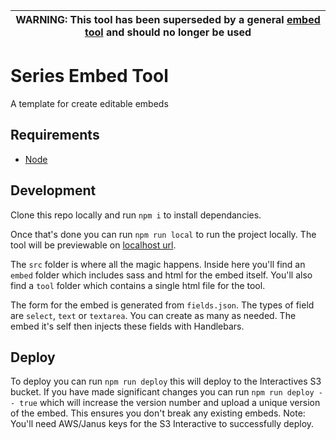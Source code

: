 | WARNING: This tool has been superseded by a general [embed tool](https://github.com/guardian/embed-tool) and should no longer be used |
| --- |

# Series Embed Tool

A template for create editable embeds

## Requirements
* [Node](https://nodejs.org/en/download/)

## Development
Clone this repo locally and run `npm i` to install dependancies.

Once that's done you can run `npm run local` to run the project locally. The tool will be previewable on [localhost url](http://localhost:8080/tools/nfl-graphics/).

The `src` folder is where all the magic happens. Inside here you'll find an `embed` folder which includes sass and html for the embed itself. You'll also find a `tool` folder which contains a single html file for the tool.

The form for the embed is generated from `fields.json`. The types of field are `select`, `text` or `textarea`. You can create as many as needed. The embed it's self then injects these fields with Handlebars.

## Deploy
To deploy you can run `npm run deploy` this will deploy to the Interactives S3 bucket. If you have made significant changes you can run `npm run deploy -- true` which will increase the version number and upload a unique version of the embed. This ensures you don't break any existing embeds. Note: You'll need AWS/Janus keys for the S3 Interactive to successfully deploy.
